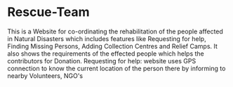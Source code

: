 # Rescue-Team
This is a Website for co-ordinating the rehabilitation of the people affected in Natural Disasters which includes features like Requesting for help, Finding Missing Persons, Adding Collection Centres and Relief Camps.
It also shows the requirements of the effected people which helps the contributors for Donation.
Requesting for help: website uses GPS connection to know the current location of the person there by informing to nearby Volunteers, NGO's
